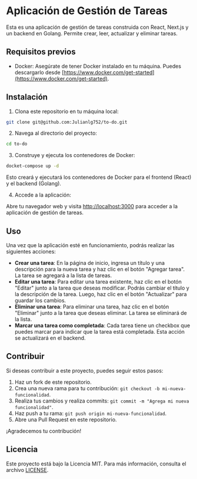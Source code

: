 # Aplicación de Gestión de Tareas

Esta es una aplicación de gestión de tareas construida con React, Next.js y un backend en Golang. Permite crear, leer, actualizar y eliminar tareas.

## Requisitos previos

- Docker: Asegúrate de tener Docker instalado en tu máquina. Puedes descargarlo desde [https://www.docker.com/get-started](https://www.docker.com/get-started).

## Instalación

1. Clona este repositorio en tu máquina local:

```sh
git clone git@github.com:Julianlg752/to-do.git
```
2. Navega al directorio del proyecto:
```sh
cd to-do
```

3. Construye y ejecuta los contenedores de Docker:

```sh
docket-compose up -d
```

Esto creará y ejecutará los contenedores de Docker para el frontend (React) y el backend (Golang).

4. Accede a la aplicación:

Abre tu navegador web y visita [http://localhost:3000](http://localhost:3000) para acceder a la aplicación de gestión de tareas.

## Uso

Una vez que la aplicación esté en funcionamiento, podrás realizar las siguientes acciones:

- **Crear una tarea**: En la página de inicio, ingresa un título y una descripción para la nueva tarea y haz clic en el botón "Agregar tarea". La tarea se agregará a la lista de tareas.
- **Editar una tarea**: Para editar una tarea existente, haz clic en el botón "Editar" junto a la tarea que deseas modificar. Podrás cambiar el título y la descripción de la tarea. Luego, haz clic en el botón "Actualizar" para guardar los cambios.
- **Eliminar una tarea**: Para eliminar una tarea, haz clic en el botón "Eliminar" junto a la tarea que deseas eliminar. La tarea se eliminará de la lista.
- **Marcar una tarea como completada**: Cada tarea tiene un checkbox que puedes marcar para indicar que la tarea está completada. Esta acción se actualizará en el backend.

## Contribuir

Si deseas contribuir a este proyecto, puedes seguir estos pasos:

1. Haz un fork de este repositorio.
2. Crea una nueva rama para tu contribución: `git checkout -b mi-nueva-funcionalidad`.
3. Realiza tus cambios y realiza commits: `git commit -m "Agrega mi nueva funcionalidad"`.
4. Haz push a tu rama: `git push origin mi-nueva-funcionalidad`.
5. Abre una Pull Request en este repositorio.

¡Agradecemos tu contribución!

## Licencia

Este proyecto está bajo la Licencia MIT. Para más información, consulta el archivo [LICENSE](LICENSE).
